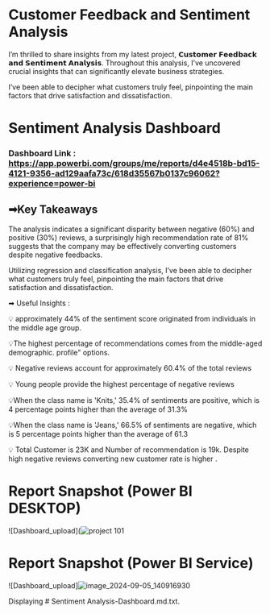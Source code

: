 
# Customer Feedback and Sentiment Analysis
I’m thrilled to share insights from my latest project, 𝗖𝘂𝘀𝘁𝗼𝗺𝗲𝗿 𝗙𝗲𝗲𝗱𝗯𝗮𝗰𝗸 𝗮𝗻𝗱 𝗦𝗲𝗻𝘁𝗶𝗺𝗲𝗻𝘁 𝗔𝗻𝗮𝗹𝘆𝘀𝗶𝘀. Throughout this analysis, I’ve uncovered crucial insights that can significantly elevate business strategies.

I’ve been able to decipher what customers truly feel, pinpointing the main factors that drive satisfaction and dissatisfaction.


# Sentiment Analysis Dashboard

### Dashboard Link : https://app.powerbi.com/groups/me/reports/d4e4518b-bd15-4121-9356-ad129aafa73c/618d35567b0137c96062?experience=power-bi

## ➡Key Takeaways

The analysis indicates a significant disparity between negative (60%) and positive (30%) reviews, a surprisingly high recommendation rate of 81% suggests that the company may be effectively converting customers despite negative feedbacks.

Utilizing regression and classification analysis, I’ve been able to decipher what customers truly feel, pinpointing the main factors that drive satisfaction and dissatisfaction.

➡ Useful Insights : 

💡 approximately 44% of the sentiment score originated from individuals in the middle age group.

💡The highest percentage of recommendations comes from the middle-aged demographic. profile" options.

💡 Negative reviews account for approximately 60.4% of the total reviews

💡 Young people provide the highest percentage of negative reviews 

💡When the class name is 'Knits,' 35.4% of sentiments are positive, which is 4 percentage points higher than the average of 31.3%  

💡When the class name is 'Jeans,' 66.5% of sentiments are negative, which is 5 percentage points higher than the average of 61.3

💡 Total Customer is 23K and Number of recommendation is 19k. Despite high negative reviews converting new customer rate is higher .
 
 # Report Snapshot (Power BI DESKTOP)

 
![Dashboard_upload](![project 101](https://github.com/user-attachments/assets/87293f18-60c9-4c04-8efb-15c4929ec286)

 # Report Snapshot (Power BI Service)

 
![Dashboard_upload]![image_2024-09-05_140916930](https://github.com/user-attachments/assets/79f57ae9-4eb6-4d6a-9c49-6d6c105c1362)



Displaying # Sentiment Analysis-Dashboard.md.txt.
